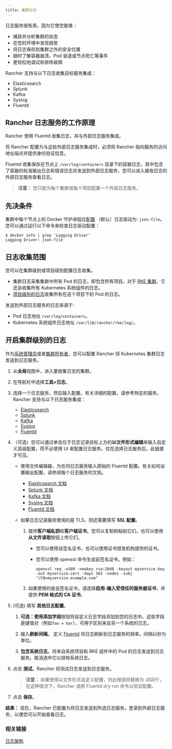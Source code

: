 ```yaml
---
title: 集群日志
---
```


日志服务很有用，因为它使您能够：

- 捕获并分析集群的状态
- 在您的环境中发现趋势
- 将日志保存到集群之外的安全位置
- 随时了解容器崩溃，Pod 驱逐或节点死亡等事件
- 更轻松地调试和排除故障

Rancher 支持与以下日志收集目标服务集成：

- Elasticsearch
- Splunk
- Kafka
- Syslog
- Fluentd

## Rancher 日志服务的工作原理

Rancher 使用 Fluentd 收集日志，并与外部日志服务集成。

将 Rancher 配置为与这些外部日志服务集成时，必须将 Rancher 指向服务的访问地址端点并提供身份验证信息。

Fluentd 收集保存在节点上 `/var/log/containers` 目录下的容器日志，其中包含了容器的标准输出日志和错误日志并发送到外部日志服务，您可以进入接收日志的外部日志服务查看日志。

> **注意：** 您只能为每个集群或每个项目配置一个外部日志服务。

## 先决条件

集群中每个节点上的 Docker 守护进程应[配置](https://docs.docker.com/config/containers/logging/configure/) （默认）日志驱动为: `json-file`。您可以通过运行以下命令来检查日志驱动配置：

```
$ docker info | grep 'Logging Driver'
Logging Driver: json-file
```

## 日志收集范围

您可以在集群级别或项目级别配置日志收集。

- 集群日志采集集群中所有 Pod 的日志，即包含所有项目。对于 [RKE 集群](/docs/cluster-provisioning/rke-clusters/_index)，它还会收集所有 Kubernetes 系统组件的日志。
- [项目级别的日志](/docs/project-admin/tools/logging/_index)收集所有在这个项目下的 Pod 的日志。

发送到外部日志服务的日志来源于:

- Pod 日志地址 `/var/log/containers`。
- Kubernetes 系统组件日志地址 `/var/lib/rancher/rke/log/`。

## 开启集群级别的日志

作为[系统管理员](/docs/admin-settings/rbac/global-permissions/_index)或者[集群所有者](/docs/admin-settings/rbac/cluster-project-roles/_index)，您可以配置 Rancher 将 Kubernetes 集群日志发送到日志服务。

1. 从**全局**视图中，进入要收集日志的集群。

1. 在导航栏中选择**工具>日志**。

1. 选择一个日志服务，然后输入配置。有关详细的配置，请参考特定的服务。 Rancher 支持与以下日志服务集成：

   - [Elasticsearch](/docs/cluster-admin/tools/logging/elasticsearch/_index)
   - [Splunk](/docs/cluster-admin/tools/logging/splunk/_index)
   - [Kafka](/docs/cluster-admin/tools/logging/kafka/_index)
   - [Syslog](/docs/cluster-admin/tools/logging/syslog/_index)
   - [Fluentd](/docs/cluster-admin/tools/logging/fluentd/_index)

1. （可选）您可以通过单击位于日志记录目标上方的**以文件形式编辑**来输入自定义高级配置，而不必使用 UI 来配置日志服务。仅在选择日志服务后，此链接才可见。

   - 使用文件编辑器，为任何日志服务输入原始的 Fluentd 配置。有关如何设置输出配置，请参阅每个日志服务的文档。

     - [Elasticsearch 文档](https://github.com/uken/fluent-plugin-elasticsearch)
     - [Splunk 文档](https://github.com/fluent/fluent-plugin-splunk)
     - [Kafka 文档](https://github.com/fluent/fluent-plugin-kafka)
     - [Syslog 文档](https://github.com/dlackty/fluent-plugin-remote_syslog)
     - [Fluentd 文档](https://docs.fluentd.org/v1.0/articles/out_forward)

   - 如果日志记录服务使用的是 TLS，则还需要填写 **SSL 配置**。

     1. 提供**客户端私钥**和**客户端证书**。您可以复制和粘贴它们，也可以使用**从文件读取**按钮上传它们。

        - 您可以使用自签名证书，也可以使用证书颁发机构提供的证书。

        - 您可以使用 openssl 命令生成自签名证书。例如：

          ```
          openssl req -x509 -newkey rsa:2048 -keyout myservice.key -out myservice.cert -days 365 -nodes -subj "/CN=myservice.example.com"
          ```

     2. 如果使用的是自签名证书，请选择**启用-输入受信任的服务器证书**，并提供 **PEM 格式的 CA 证书**。

1. (可选) 填写 **其他日志配置**。

   1. **可选：**使用**添加字段**按钮将自定义日志字段添加到您的日志中。这些字段是键值对（例如`foo = bar`），可用于区别来自另一个系统的日志。

   1. 输入**刷新间隔**。 定义 [Fluentd](https://www.fluentd.org/) 将日志刷新到日志服务的频率。间隔以秒为单位。

   1. **包含系统日志**。将来自系统项目和 RKE 组件中的 Pod 的日志发送到日志服务。取消选中它以排除系统日志。

1. 点击 **测试**。Rancher 将测试日志发送到日志服务。

   > **注意：** 如果使用以文件形式自定义配置，则此按钮将替换为 _试运行_ 。在这种情况下，Rancher 调用 Fluentd dry run 命令以验证配置。

1. 点击 **保存**。

**结果：** 现在，Rancher 已配置为将日志发送到所选日志服务。登录到外部日志服务，以便您可以开始查看日志。

### 相关链接

[日志架构](https://kubernetes.io/docs/concepts/cluster-administration/logging/)
